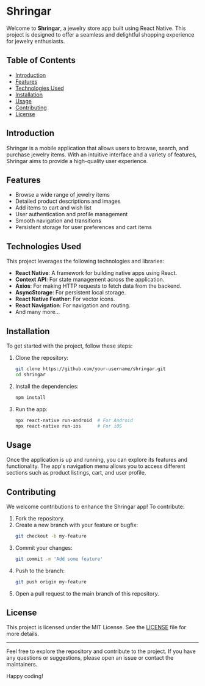# Shringar

Welcome to **Shringar**, a jewelry store app built using React Native. This project is designed to offer a seamless and delightful shopping experience for jewelry enthusiasts.

## Table of Contents

- [Introduction](#introduction)
- [Features](#features)
- [Technologies Used](#technologies-used)
- [Installation](#installation)
- [Usage](#usage)
- [Contributing](#contributing)
- [License](#license)

## Introduction

Shringar is a mobile application that allows users to browse, search, and purchase jewelry items. With an intuitive interface and a variety of features, Shringar aims to provide a high-quality user experience.

## Features

- Browse a wide range of jewelry items
- Detailed product descriptions and images
- Add items to cart and wish list
- User authentication and profile management
- Smooth navigation and transitions
- Persistent storage for user preferences and cart items

## Technologies Used

This project leverages the following technologies and libraries:

- **React Native**: A framework for building native apps using React.
- **Context API**: For state management across the application.
- **Axios**: For making HTTP requests to fetch data from the backend.
- **AsyncStorage**: For persistent local storage.
- **React Native Feather**: For vector icons.
- **React Navigation**: For navigation and routing.
- And many more...

## Installation

To get started with the project, follow these steps:

1. Clone the repository:
    ```bash
    git clone https://github.com/your-username/shringar.git
    cd shringar
    ```

2. Install the dependencies:
    ```bash
    npm install
    ```

3. Run the app:
    ```bash
    npx react-native run-android  # For Android
    npx react-native run-ios      # For iOS
    ```

## Usage

Once the application is up and running, you can explore its features and functionality. The app's navigation menu allows you to access different sections such as product listings, cart, and user profile.

## Contributing

We welcome contributions to enhance the Shringar app! To contribute:

1. Fork the repository.
2. Create a new branch with your feature or bugfix:
    ```bash
    git checkout -b my-feature
    ```
3. Commit your changes:
    ```bash
    git commit -m 'Add some feature'
    ```
4. Push to the branch:
    ```bash
    git push origin my-feature
    ```
5. Open a pull request to the main branch of this repository.

## License

This project is licensed under the MIT License. See the [LICENSE](LICENSE) file for more details.

---

Feel free to explore the repository and contribute to the project. If you have any questions or suggestions, please open an issue or contact the maintainers.

Happy coding!
